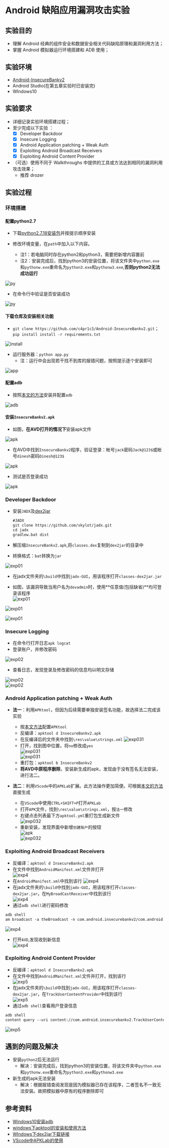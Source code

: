 # Android 缺陷应用漏洞攻击实验

## 实验目的

* 理解 Android 经典的组件安全和数据安全相关代码缺陷原理和漏洞利用方法；  
* 掌握 Android 模拟器运行环境搭建和 ADB 使用；  

## 实验环境

* [Android-InsecureBankv2](https://github.com/c4pr1c3/Android-InsecureBankv2)  
* Android Studio(在第五章实验时已安装完)
* WIndows10

## 实验要求

* 详细记录实验环境搭建过程；  
* 至少完成以下实验 ：  
  * [x] Developer Backdoor  
  * [x] Insecure Logging  
  * [x] Android Application patching + Weak Auth  
  * [x] Exploiting Android Broadcast Receivers  
  * [x] Exploiting Android Content Provider  
* （可选）使用不同于 Walkthroughs 中提供的工具或方法达到相同的漏洞利用攻击效果；  
  * 推荐 drozer  

## 实验过程

### 环境搭建

#### 配置python2.7

* 下载[python2.7.18安装包](https://www.python.org/ftp/python/2.7.18/python-2.7.18.msi)并按提示顺序安装  

* 修改环境变量，在`path`中加入以下内容。
  * 注1：若电脑同时存在python2和python3，需要把新增内容置前  
  * 注2：安装完成后，找到python3的安装位置，将该文件夹中`python.exe`和`pythonw.exe`重命名为`python3.exe`和`pythonw3.exe`,**否则python2无法成功运行**

![py](https://github.com/CUCCS/2021-mis-public-LLLanW/blob/exp08/img/8installpy2-2.png)  

* 在命令行中验证是否安装成功

![py](https://github.com/CUCCS/2021-mis-public-LLLanW/blob/exp08/img/8installpy2-3.png)  

#### 下载仓库及安装相关功能

* `git clone https://github.com/c4pr1c3/Android-InsecureBankv2.git`；`pip install install -r requirements.txt`  

![install](https://github.com/CUCCS/2021-mis-public-LLLanW/blob/exp08/img/8installre.png)  

* 运行服务器：`python app.py`  
  * 注：运行中会出现若干找不到库的报错问题，按照提示逐个安装即可  

![app](https://github.com/CUCCS/2021-mis-public-LLLanW/blob/exp08/img/8successapp.png)  

#### 配置adb

* 按照[本文的方法](https://blog.csdn.net/weixin_38818810/article/details/81014945)安装并配置`adb`  

![adb](https://github.com/CUCCS/2021-mis-public-LLLanW/blob/exp08/img/8installadb.png)  

#### 安装`InsecureBankv2.apk`

* 如图，**在AVD打开的情况下**安装apk文件  

![apk](https://github.com/CUCCS/2021-mis-public-LLLanW/blob/exp08/img/8installapk.png)  

* 在AVD中找到`InsecureBankv2`程序，验证登录：帐号`jack`密码`Jack@123$`或帐号`dinesh`密码`Dinesh@123$`  

![apk](https://github.com/CUCCS/2021-mis-public-LLLanW/blob/exp08/img/8success.png)  

* 测试是否登录成功  

![apk](https://github.com/CUCCS/2021-mis-public-LLLanW/blob/exp08/img/8login.png)  

### Developer Backdoor

* 安装`JADX`及[dex2jar](https://sourceforge.net/projects/dex2jar/files/dex2jar-2.0.zip/download)  

  ```1
  #JADX
  git clone https://github.com/skylot/jadx.git
  cd jadx
  gradlew.bat dist
  ```

* 解压缩`InsecureBankv2.apk`,将`classes.dex`复制到`dex2jar`的目录中

* 转换格式：`bat`转换为`jar`  

![exp01](https://github.com/CUCCS/2021-mis-public-LLLanW/blob/exp08/img/8change.png)  

* 在jadx文件夹的`\build`中找到`jadx-GUI`，用该程序打开`classes-dex2jar.jar`  

* 如图，该漏洞导致当用户名为`devadmin`时，使用**任意值(包括缺省)**均可登录该程序  
![exp01](https://github.com/CUCCS/2021-mis-public-LLLanW/blob/exp08/img/8exp10.png)  

![exp01](https://github.com/CUCCS/2021-mis-public-LLLanW/blob/exp08/img/8exp1.png)  

![exp01](https://github.com/CUCCS/2021-mis-public-LLLanW/blob/exp08/img/8exp11.png)  

### Insecure Logging

* 在命令行打开日志`apk logcat`  
* 登录账户，并修改密码  

![exp02](https://github.com/CUCCS/2021-mis-public-LLLanW/blob/exp08/img/8changepw.png)  

* 查看日志，发现登录及修改密码的信息均以明文存储  

![exp02](https://github.com/CUCCS/2021-mis-public-LLLanW/blob/exp08/img/8log1.png)  
![exp02](https://github.com/CUCCS/2021-mis-public-LLLanW/blob/exp08/img/8log2.png)  

### Android Application patching + Weak Auth

* **法一**：利用`APKtool`，但因为后续需要单独安装签名功能，故选择法二完成该实验
  * 按[本文方法](https://blog.csdn.net/u010659278/article/details/45568385/)配置`APKtool`
  * 反编译：`apktool d InsecureBankv2.apk`
  * 在反编译后的文件夹中找到`\res\value\strings.xml`
  ![exp031](https://github.com/CUCCS/2021-mis-public-LLLanW/blob/exp08/img/8findxml.png)  
  * 打开，找到图中位置，将`no`修改成`yes`  
  ![exp031](https://github.com/CUCCS/2021-mis-public-LLLanW/blob/exp08/img/8noadmin.png)  
  ![exp031](https://github.com/CUCCS/2021-mis-public-LLLanW/blob/exp08/img/8mode.png)  
  * 重打包：`apktool b InsecureBankv2`
  * **将AVD中原程序删除**，安装新生成的apk，发现由于没有签名无法安装，进行法二。

* **法二**：利用`VScode`中的`APKLab`扩展。此方法操作更加简便。可根据[本文的方法](https://my.oschina.net/tavenli/blog/4889086)直接生成
  * 在`VScode`中使用`CTRL+SHIFT+P`打开`APKLab`  
  * 打开`APK`文件，找到`\res\value\strings.xml`，按`法一`修改  
  * 右键点击列表最下方`apktool.yml`重打包生成新文件  
  ![exp032](https://github.com/CUCCS/2021-mis-public-LLLanW/blob/exp08/img/8apklab.png)  
  * 重新安装，发现界面中新增`创建账户`的按钮  
  ![apk](https://github.com/CUCCS/2021-mis-public-LLLanW/blob/exp08/img/8installapk.png)  
  ![exp032](https://github.com/CUCCS/2021-mis-public-LLLanW/blob/exp08/img/8exp3.png)  

### Exploiting Android Broadcast Receivers

* 反编译：`apktool d InsecureBankv2.apk`  
* 在文件中找到`AndroidManifest.xml`文件并打开  
![exp4](https://github.com/CUCCS/2021-mis-public-LLLanW/blob/exp08/img/8afterenc.png)  
* 在`AndroidManifest.xml`中找到该行
![exp4](https://github.com/CUCCS/2021-mis-public-LLLanW/blob/exp08/img/8afterenc1.png)  
* 在jadx文件夹的`\build`中找到`jadx-GUI`，用该程序打开`classes-dex2jar.jar`，在`MyBroadCastReceiver`中找到该行  
![exp4](https://github.com/CUCCS/2021-mis-public-LLLanW/blob/exp08/img/8param.png)  
* 通过`adb shell`进行密码修改  

```2
adb shell
am broadcast -a theBroadcast -n com.android.insecurebankv2/com.android.insecurebankv2.MyBroadCastReceiver --es phonenumber 5554 --es newpass Dinesh@123!
```

![exp4](https://github.com/CUCCS/2021-mis-public-LLLanW/blob/exp08/img/8changepwnew.png)  

* 打开`AVD`,发现收到新信息  
![exp4](https://github.com/CUCCS/2021-mis-public-LLLanW/blob/exp08/img/8receivemess.png)  

### Exploiting Android Content Provider

* 反编译：`apktool d InsecureBankv2.apk`  
* 在文件中找到`AndroidManifest.xml`文件并打开，找到该行  
![exp5](https://github.com/CUCCS/2021-mis-public-LLLanW/blob/exp08/img/8trackuser.png)  
* 在jadx文件夹的`\build`中找到`jadx-GUI`，用该程序打开`classes-dex2jar.jar`，在`TrackUserContentProvider`中找到该行  
![exp5](https://github.com/CUCCS/2021-mis-public-LLLanW/blob/exp08/img/8trackuser1.png)  
* 通过`adb shell`查看用户登录信息  

```3
adb shell
content query --uri content://com.android.insecurebankv2.TrackUserContentProvider/trackerusers
```

![exp5](https://github.com/CUCCS/2021-mis-public-LLLanW/blob/exp08/img/8exp05.png)  

## 遇到的问题及解决

* 安装`python2`后无法运行
  * 解决：安装完成后，找到python3的安装位置，将该文件夹中`python.exe`和`pythonw.exe`重命名为`python3.exe`和`pythonw3.exe`  
* 新生成的apk无法安装
  * 解决：根据报错查阅发现是因为模拟器已存在该程序，二者签名不一致无法安装。故把模拟器中原有的程序删除即可

## 参考资料

* [Windows10安装adb](https://blog.csdn.net/weixin_38818810/article/details/81014945)
* [windows下apktool的安装和使用方法](https://blog.csdn.net/u010659278/article/details/45568385/)
* [WIndows下dex2jar下载链接](https://sourceforge.net/projects/dex2jar/)
* [VScode中APKLab的使用](https://my.oschina.net/tavenli/blog/4889086)
